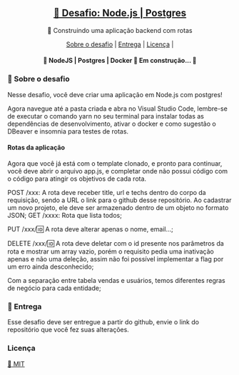 <h2 align="center">
    <a href="https://nodejs.org/en/">🔗 Desafio: Node.js | Postgres </a>
</h2>
<p align="center">🚀 Construindo uma aplicação backend com rotas</p>
 

<p align="center">
 <a href="#-sobre-o-desafio">Sobre o desafio</a> |
 <a href="#-entrega">Entrega</a> | 
 <a href="#licença"> Licença</a> |
</p>

<h4 align="center"> 
	🚧  NodeJS | Postgres | Docker 🚀 Em construção...  🚧
</h4>

### 🚀 Sobre o desafio

Nesse desafio, você deve criar uma aplicação em Node.js com postgres!


Agora navegue até a pasta criada e abra no Visual Studio Code, lembre-se de executar o comando yarn no seu terminal para instalar todas as dependências de desenvolvimento, ativar o docker e como sugestão o DBeaver e insomnia para testes de rotas.



#### Rotas da aplicação

Agora que você já está com o template clonado, e pronto para continuar, você deve abrir o arquivo app.js, e completar onde não possui código com o código para atingir os objetivos de cada rota.

POST /xxx: A rota deve receber title, url e techs dentro do corpo da requisição, sendo a URL o link para o github desse repositório. Ao cadastrar um novo projeto, ele deve ser armazenado dentro de um objeto no formato JSON;
GET /xxxx: Rota que lista todos;

PUT /xxx/:id: A rota deve alterar apenas o nome, email...;

DELETE /xxx/:id: A rota deve deletar com o id presente nos parâmetros da rota e mostrar um array vazio, porém o requisito pedia uma inativação apenas e não uma deleção, assim não foi possível implementar a flag por um erro ainda desconhecido;


Com a separação entre tabela vendas e usuários, temos diferentes regras de negócio para cada entidade;


### 📆 Entrega

Esse desafio deve ser entregue a partir do github, envie o link do repositório que você fez suas alterações.

### Licença
<a href="https://pt.wikipedia.org/wiki/Licen%C3%A7a_MIT#:~:text=A%20licen%C3%A7a%20MIT%2C%20tamb%C3%A9m%20chamada,livre%20quanto%20em%20software%20propriet%C3%A1rio.">🔗 MIT</a>
